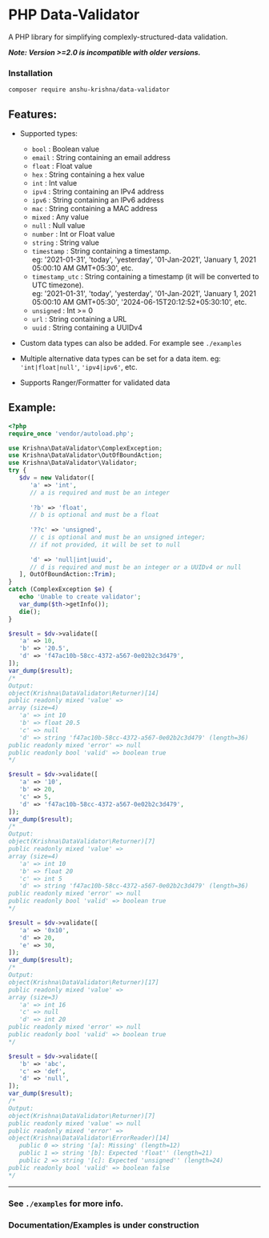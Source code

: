 # PHP Data-Validator
A PHP library for simplifying complexly-structured-data validation.

***Note: Version >=2.0 is incompatible with older versions.***

### Installation
```
composer require anshu-krishna/data-validator
```
## Features:
* Supported types:
	* `bool` : Boolean value
	* `email` : String containing an email address
	* `float` : Float value
	* `hex` : String containing a hex value
	* `int` : Int value
	* `ipv4` : String containing an IPv4 address
	* `ipv6` : String containing an IPv6 address
	* `mac` : String containing a MAC address
	* `mixed` : Any value
	* `null` : Null value
	* `number` : Int or Float value
	* `string` : String value
	* `timestamp` : String containing a timestamp.\
					eg: '2021-01-31', 'today', 'yesterday', '01-Jan-2021', 'January 1, 2021 05:00:10 AM GMT+05:30', etc.
	* `timestamp_utc` : String containing a timestamp (it will be converted to UTC timezone).\
					eg: '2021-01-31', 'today', 'yesterday', '01-Jan-2021', 'January 1, 2021 05:00:10 AM GMT+05:30', '2024-06-15T20:12:52+05:30:10', etc.
	* `unsigned` : Int >= 0
	* `url` : String containing a URL
	* `uuid` : String containing a UUIDv4

* Custom data types can also be added. For example see `./examples`

* Multiple alternative data types can be set for a data item. eg: `'int|float|null'`, `'ipv4|ipv6'`, etc.

* Supports Ranger/Formatter for validated data

## Example:
```php
<?php
require_once 'vendor/autoload.php';

use Krishna\DataValidator\ComplexException;
use Krishna\DataValidator\OutOfBoundAction;
use Krishna\DataValidator\Validator;
try {
   $dv = new Validator([
      'a' => 'int',
      // a is required and must be an integer
      
      '?b' => 'float',
      // b is optional and must be a float
      
      '??c' => 'unsigned',
      // c is optional and must be an unsigned integer;
      // if not provided, it will be set to null
      
      'd' => 'null|int|uuid',
      // d is required and must be an integer or a UUIDv4 or null
   ], OutOfBoundAction::Trim);
}
catch (ComplexException $e) {
   echo 'Unable to create validator';
   var_dump($th->getInfo());
   die();
}

$result = $dv->validate([
   'a' => 10,
   'b' => '20.5',
   'd' => 'f47ac10b-58cc-4372-a567-0e02b2c3d479',
]);
var_dump($result);
/*
Output:
object(Krishna\DataValidator\Returner)[14]
public readonly mixed 'value' => 
array (size=4)
   'a' => int 10
   'b' => float 20.5
   'c' => null
   'd' => string 'f47ac10b-58cc-4372-a567-0e02b2c3d479' (length=36)
public readonly mixed 'error' => null
public readonly bool 'valid' => boolean true
*/

$result = $dv->validate([
   'a' => '10',
   'b' => 20,
   'c' => 5,
   'd' => 'f47ac10b-58cc-4372-a567-0e02b2c3d479',
]);
var_dump($result);
/*
Output:
object(Krishna\DataValidator\Returner)[7]
public readonly mixed 'value' => 
array (size=4)
   'a' => int 10
   'b' => float 20
   'c' => int 5
   'd' => string 'f47ac10b-58cc-4372-a567-0e02b2c3d479' (length=36)
public readonly mixed 'error' => null
public readonly bool 'valid' => boolean true
*/

$result = $dv->validate([
   'a' => '0x10',
   'd' => 20,
   'e' => 30,
]);
var_dump($result);
/*
Output:
object(Krishna\DataValidator\Returner)[17]
public readonly mixed 'value' => 
array (size=3)
   'a' => int 16
   'c' => null
   'd' => int 20
public readonly mixed 'error' => null
public readonly bool 'valid' => boolean true
*/

$result = $dv->validate([
   'b' => 'abc',
   'c' => 'def',
   'd' => 'null',
]);
var_dump($result);
/*
Output:
object(Krishna\DataValidator\Returner)[7]
public readonly mixed 'value' => null
public readonly mixed 'error' => 
object(Krishna\DataValidator\ErrorReader)[14]
   public 0 => string '[a]: Missing' (length=12)
   public 1 => string '[b]: Expected 'float'' (length=21)
   public 2 => string '[c]: Expected 'unsigned'' (length=24)
public readonly bool 'valid' => boolean false
*/
```
___

### See `./examples` for more info.
### Documentation/Examples is under construction